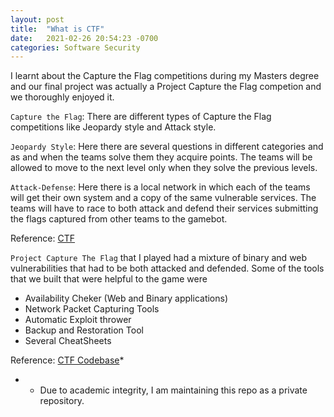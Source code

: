 ```yaml
---
layout: post
title:  "What is CTF"
date:   2021-02-26 20:54:23 -0700
categories: Software Security
---
```


I learnt about the Capture the Flag competitions during my Masters degree and our final project was actually a Project Capture the Flag competion and we thoroughly enjoyed it.

`Capture the Flag`: There are different types of Capture the Flag competitions like Jeopardy style and Attack style.

`Jeopardy Style`: Here there are several questions in different categories and as and when the teams solve them they acquire points. The teams will be allowed to move to the next level only when they solve the previous levels.

`Attack-Defense`: Here there is a local network in which each of the teams will get their own system and a copy of the same vulnerable services. The teams will have to race to both attack and defend their services submitting the flags captured from other teams to the gamebot. 

Reference: [CTF][ctf]

`Project Capture The Flag` that I played had a mixture of binary and web vulnerabilities that had to be both attacked and defended. Some of the tools that we built that were helpful to the game were 
<ul><li>Availability Cheker (Web and Binary applications)</li><li>Network Packet Capturing Tools</li><li>Automatic Exploit thrower</li><li>Backup and Restoration Tool</li><li>Several CheatSheets</li></ul>

Reference: [CTF Codebase][ctfCodebase]*
* - Due to academic integrity, I am maintaining this repo as a private repository.



[ctf]: https://ctftime.org/ctf-wtf/
[ctfCodebase]: https://github.com/545team24/final_code
